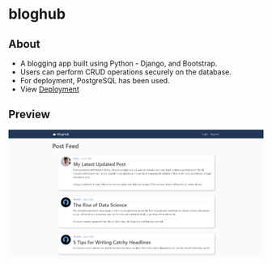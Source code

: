 # bloghub

## About

- A blogging app built using Python - Django, and Bootstrap.
- Users can perform CRUD operations securely on the database.
- For deployment, PostgreSQL has been used.
- View [Deployment](https://bloghub-django.herokuapp.com/)

## Preview

![Preview](./preview.png)
